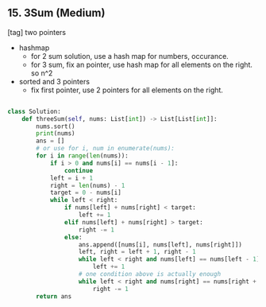 ## 15. 3Sum (Medium)
\[tag\] two pointers

- hashmap
  - for 2 sum solution, use a hash map for numbers, occurance. 
  - for 3 sum, fix an pointer, use hash map for all elements on the right. so n^2
- sorted and 3 pointers
  - fix first pointer, use 2 pointers for all elements on the right.


```python

class Solution:
    def threeSum(self, nums: List[int]) -> List[List[int]]:
        nums.sort()
        print(nums)
        ans = []
        # or use for i, num in enumerate(nums):
        for i in range(len(nums)):
            if i > 0 and nums[i] == nums[i - 1]:
                continue
            left = i + 1
            right = len(nums) - 1
            target = 0 - nums[i]
            while left < right:
                if nums[left] + nums[right] < target:
                    left += 1
                elif nums[left] + nums[right] > target:
                    right -= 1
                else:
                    ans.append([nums[i], nums[left], nums[right]])
                    left, right = left + 1, right - 1
                    while left < right and nums[left] == nums[left - 1]:
                        left += 1
                    # one condition above is actually enough
                    while left < right and nums[right] == nums[right + 1]:
                        right -= 1
        return ans
```
